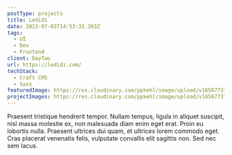 ```yaml
---
postType: projects
title: Ledidi
date: 2022-07-02T14:53:33.263Z
tags:
  - UI
  - Dev
  - Frontend
client: DayTwo
url: https://ledidi.com/
techStack:
  - Craft CMS
  - Sass
featuredImage: https://res.cloudinary.com/ppkehl/image/upload/v1656773767/icon_wudlfn.png
projectImages: https://res.cloudinary.com/ppkehl/image/upload/v1656773767/icon_wudlfn.png
---
```

Praesent tristique hendrerit tempor. Nullam tempus, ligula in aliquet suscipit, nisl massa molestie ex, non malesuada diam enim eget erat. Proin eu lobortis nulla. Praesent ultrices dui quam, et ultrices lorem commodo eget. Cras placerat venenatis felis, vulputate convallis elit sagittis non. Sed nec sem lacus.